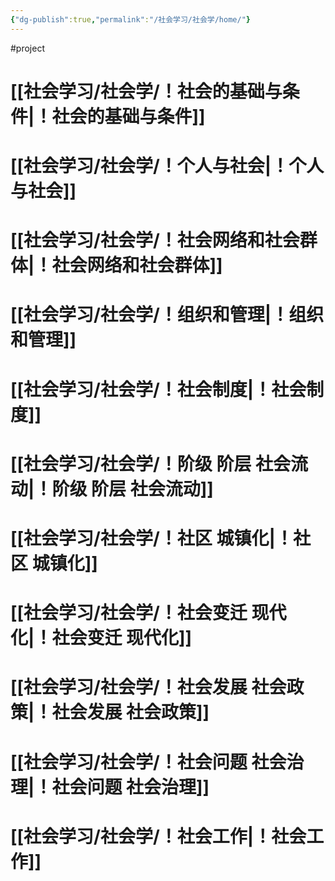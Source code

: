 ```yaml
---
{"dg-publish":true,"permalink":"/社会学习/社会学/home/"}
---
```


#project
# [[社会学习/社会学/！社会的基础与条件\|！社会的基础与条件]]
# [[社会学习/社会学/！个人与社会\|！个人与社会]]
# [[社会学习/社会学/！社会网络和社会群体\|！社会网络和社会群体]]
# [[社会学习/社会学/！组织和管理\|！组织和管理]]
# [[社会学习/社会学/！社会制度\|！社会制度]]
# [[社会学习/社会学/！阶级 阶层 社会流动\|！阶级 阶层 社会流动]]
# [[社会学习/社会学/！社区 城镇化\|！社区 城镇化]]
# [[社会学习/社会学/！社会变迁 现代化\|！社会变迁 现代化]]
# [[社会学习/社会学/！社会发展 社会政策\|！社会发展 社会政策]]
# [[社会学习/社会学/！社会问题 社会治理\|！社会问题 社会治理]]
# [[社会学习/社会学/！社会工作\|！社会工作]]


